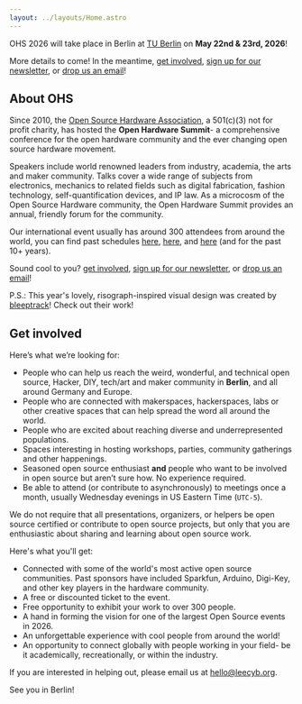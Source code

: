 ```yaml
---
layout: ../layouts/Home.astro
---
```


OHS 2026 will take place in Berlin at [TU Berlin] on **May 22nd & 23rd, 2026**!

[TU Berlin]: https://www.tu.berlin

More details to come! In the meantime, [get involved], [sign up for our newsletter][newsletter], or [drop us an email][email]!

[get involved]: #get-involved
[newsletter]: https://oshwa.us19.list-manage.com/subscribe?u=3e1619d377d5a6c361ef3292b&id=ca147d8610
[email]: mailto:summit@oshwa.org

## About OHS

Since 2010, the [Open Source Hardware Association][OSHWA], a 501(c)(3) not for profit charity, has hosted the **Open Hardware Summit**- a comprehensive conference for the open hardware community and the ever changing open source hardware movement.

[OSHWA]: https://www.oshwa.org/

Speakers include world renowned leaders from industry, academia, the
arts and maker community. Talks cover a wide range of subjects from
electronics, mechanics to related fields such as digital
fabrication, fashion technology, self-quantification devices, and IP
law. As a microcosm of the Open Source Hardware community, the Open
Hardware Summit provides an annual, friendly forum for the
community.

Our international event usually has around 300 attendees from around
the world, you can find past schedules [here][2025], [here][2024], and [here][2023] (and for the past 10+ years).

[2025]: https://2025.oshwa.org
[2024]: https://2024.oshwa.org
[2023]: https://2023.oshwa.org

Sound cool to you? [get involved], [sign up for our newsletter][newsletter], or [drop us an email][email]!

P.S.: This year's lovely, risograph-inspired visual design was created by <a href="https://bleeptrack.de/" target="_blank">bleeptrack</a>! Check out their work!

## Get involved

Here’s what we’re looking for:

- People who can help us reach the weird, wonderful, and technical open source, Hacker, DIY, tech/art and maker community in **Berlin**, and all around Germany and Europe.
- People who are connected with makerspaces, hackerspaces, labs or other creative spaces that can help spread the word all around the world.
- People who are excited about reaching diverse and underrepresented populations.
- Spaces interesting in hosting workshops, parties, community gatherings and other happenings.
- Seasoned open source enthusiast **and** people who want to be involved in open source but aren’t sure how. No experience required.
- Be able to attend (or contribute to asynchronously) to meetings once a month, usually Wednesday evenings in US Eastern Time (`UTC-5`).

We do not require that all presentations, organizers, or helpers be open source certified or contribute to open source projects, but only that you are enthusiastic about sharing and learning about open source work.

Here's what you'll get:

- Connected with some of the world's most active open source communities. Past sponsors have included Sparkfun, Arduino, Digi-Key, and other key players in the hardware community.
- A free or discounted ticket to the event.
- Free opportunity to exhibit your work to over 300 people.
- A hand in forming the vision for one of the largest Open Source events in 2026.
- An unforgettable experience with cool people from around the world!
- An opportunity to connect globally with people working in your field- be it academically, recreationally, or within the industry.

If you are interested in helping out, please email us at [hello@leecyb.org](mailto:hello@leecyb.org).

See you in Berlin!
